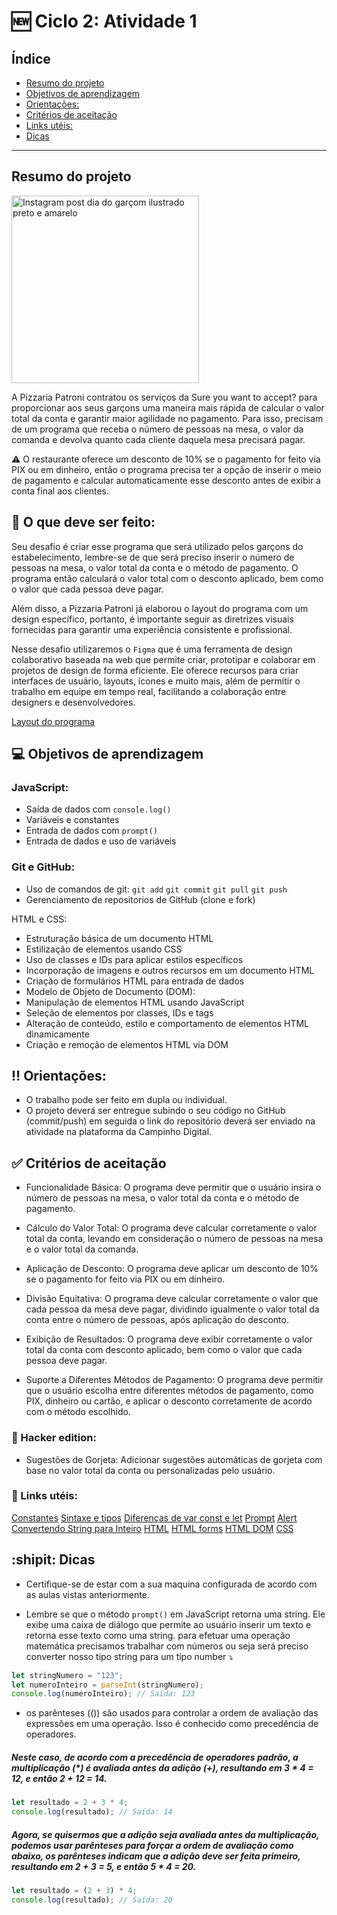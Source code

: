 #  :new: Ciclo 2: Atividade 1

## Índice


  - [Resumo do projeto](#resumo-do-projeto)
  - [Objetivos de aprendizagem](#objetivos-de-aprendizagem)
  - [Orientações:](#orientações)
  - [Critérios de aceitação](#critérios-de-aceitação)
  - [Links utéis:](#links-utéis)
  - [Dicas](#dicas)

***

## Resumo do projeto


<img src="https://github.com/campinho-digital/ciclo-1-desafio-1/assets/108235987/37aa4975-97d0-4c68-80f2-700914f5d0b0" alt="Instagram post dia do garçom ilustrado preto e amarelo" width="300">


A Pizzaria Patroni contratou os serviços da Sure you want to accept? para proporcionar aos seus garçons uma maneira mais rápida de calcular o valor total da conta e garantir maior agilidade no pagamento. Para isso, precisam de um programa que receba o número de pessoas na mesa, o valor da comanda e devolva quanto cada cliente daquela mesa precisará pagar.

:warning: O restaurante oferece um desconto de 10% se o pagamento for feito via PIX ou em dinheiro, então o programa precisa ter a opção de inserir o meio de pagamento e calcular automaticamente esse desconto antes de exibir a conta final aos clientes. 

## :pushpin: O que deve ser feito: 
Seu desafio é  criar esse programa que será utilizado pelos garçons do estabelecimento, lembre-se de que será preciso  inserir o número de pessoas na mesa, o valor total da conta e o método de pagamento. O programa então calculará o valor total com o desconto aplicado, bem como o valor que cada pessoa deve pagar.


Além disso, a Pizzaria Patroni já elaborou o layout do programa com um design específico, portanto, é importante seguir as diretrizes visuais fornecidas para garantir uma experiência consistente e profissional.

Nesse desafio utilizaremos o `Figma` que é uma ferramenta de design colaborativo baseada na web que permite criar, prototipar e colaborar em projetos de design de forma eficiente. Ele oferece recursos para criar interfaces de usuário, layouts, ícones e muito mais, além de permitir o trabalho em equipe em tempo real, facilitando a colaboração entre designers e desenvolvedores.

[Layout do programa](https://www.figma.com/file/Sp22K6G0oULASNdlQflspZ/Untitled?type=design&node-id=0%3A1&mode=design&t=FkoJcYJubnCiNAcN-1)


## :computer: Objetivos de aprendizagem
  
  
### JavaScript:

- Saída de dados com `console.log()`
- Variáveis e constantes 
- Entrada de dados com `prompt()`
- Entrada de dados e uso de variáveis

### Git e GitHub:

- Uso de comandos de git: `git add` `git commit` `git pull` `git push`
- Gerenciamento de repositorios de GitHub (clone e fork)

HTML e CSS:
- Estruturação básica de um documento HTML
- Estilização de elementos usando CSS
- Uso de classes e IDs para aplicar estilos específicos
- Incorporação de imagens e outros recursos em um documento HTML
- Criação de formulários HTML para entrada de dados
- Modelo de Objeto de Documento (DOM):
- Manipulação de elementos HTML usando JavaScript
- Seleção de elementos por classes, IDs e tags
- Alteração de conteúdo, estilo e comportamento de elementos HTML dinamicamente
- Criação e remoção de elementos HTML via DOM



##  :bangbang: Orientações:

- O trabalho pode ser feito em dupla ou individual.
- O projeto deverá ser entregue subindo o seu código no GitHub (commit/push) em seguida o link do repositório deverá ser enviado na atividade na plataforma da Campinho Digital.


##  :white_check_mark: Critérios de aceitação

- Funcionalidade Básica: O programa deve permitir que o usuário insira o número de pessoas na mesa, o valor total da conta e o método de pagamento.

- Cálculo do Valor Total: O programa deve calcular corretamente o valor total da conta, levando em consideração o número de pessoas na mesa e o valor total da comanda.

- Aplicação de Desconto: O programa deve aplicar um desconto de 10% se o pagamento for feito via PIX ou em dinheiro.

- Divisão Equitativa: O programa deve calcular corretamente o valor que cada pessoa da mesa deve pagar, dividindo igualmente o valor total da conta entre o número de pessoas, após aplicação do desconto.

- Exibição de Resultados: O programa deve exibir corretamente o valor total da conta com desconto aplicado, bem como o valor que cada pessoa deve pagar.

- Suporte a Diferentes Métodos de Pagamento: O programa deve permitir que o usuário escolha entre diferentes métodos de pagamento, como PIX, dinheiro ou cartão, e aplicar o desconto corretamente de acordo com o método escolhido.


###  :rocket: Hacker edition:

- Sugestões de Gorjeta: Adicionar sugestões automáticas de gorjeta com base no valor total da conta ou personalizadas pelo usuário.


### :link:  Links utéis:

[Constantes](https://developer.mozilla.org/pt-BR/docs/Web/JavaScript/Reference/Statements/const)
[Sintaxe e tipos](https://developer.mozilla.org/pt-BR/docs/Web/JavaScript/Guide/Grammar_and_types)
[Diferenças de var const e let](https://www.alura.com.br/artigos/entenda-diferenca-entre-var-let-e-const-no-javascript)
[Prompt](https://developer.mozilla.org/pt-BR/docs/Web/API/window/prompt)
[Alert](https://developer.mozilla.org/pt-BR/docs/Web/API/Window/alert)
[Convertendo String para Inteiro](https://www.alura.com.br/artigos/convertendo-string-para-numero-em-javascript)
[HTML](https://developer.mozilla.org/pt-BR/docs/Web/HTML)
[HTML forms](https://www.w3schools.com/html/html_forms.asp)
[HTML DOM](https://developer.mozilla.org/pt-BR/docs/Web/API/Document_Object_Model/Introduction)
[CSS](https://developer.mozilla.org/pt-BR/docs/Web/CSS)


## :shipit: Dicas


 - Certifique-se de estar com a sua maquina configurada de acordo com as aulas vistas anteriormente.

 - Lembre se que o método `prompt()` em JavaScript retorna uma string. Ele exibe uma caixa de diálogo que permite ao usuário inserir um texto e retorna esse texto como uma string. 
para efetuar uma operação matemática precisamos trabalhar com números ou seja será preciso converter nosso tipo string para um tipo number :arrow_heading_down:


~~~javascript
let stringNumero = "123";
let numeroInteiro = parseInt(stringNumero);
console.log(numeroInteiro); // Saída: 123
~~~


- os parênteses (()) são usados para controlar a ordem de avaliação das expressões em uma operação. Isso é conhecido como precedência de operadores.

#####  Neste caso, de acordo com a precedência de operadores padrão, a multiplicação (*) é avaliada antes da adição (+), resultando em 3 * 4 = 12, e então 2 + 12 = 14.
~~~javascript
let resultado = 2 + 3 * 4;
console.log(resultado); // Saída: 14
~~~

##### Agora, se quisermos que a adição seja avaliada antes da multiplicação, podemos usar parênteses para forçar a ordem de avaliação como abaixo, os parênteses indicam que a adição deve ser feita primeiro, resultando em 2 + 3 = 5, e então 5 * 4 = 20.

~~~javascript
let resultado = (2 + 3) * 4;
console.log(resultado); // Saída: 20
~~~






